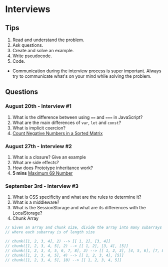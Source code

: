 # Interviews

## Tips

1. Read and understand the problem.
2. Ask questions.
3. Create and solve an example.
4. Write pseudocode.
5. Code.
- Communication during the interview process is super important. Always try to communicate what's on your mind while solving the problem.

## Questions

### August 20th - Interview #1

1. What is the difference between using `==` and `===` in JavaScript?
2. What are the main differences of `var`, `let` and `const`?
3. What is implicit coercion?
4. [Count Negative Numbers in a Sorted Matrix](https://leetcode.com/problems/count-negative-numbers-in-a-sorted-matrix/)

### August 27th - Interview #2

1. What is a closure? Give an example
1. What are side effects?
1. How does Prototype inheritance work?
1. **5 mins** [Maximum 69 Number](https://leetcode.com/problems/maximum-69-number/)

### September 3rd - Interview #3

1. What is CSS specificity and what are the rules to determine it?
1. What is a middleware?
1. What is the SessionStorage and what are its differences with the LocalStorage?
1. Chunk Array

```javascript
// Given an array and chunk size, divide the array into many subarrays
// where each subarray is of length size

// chunk([1, 2, 3, 4], 2) --> [[ 1, 2], [3, 4]]
// chunk([1, 2, 3, 4, 5], 2) --> [[ 1, 2], [3, 4], [5]]
// chunk([1, 2, 3, 4, 5, 6, 7, 8], 3) --> [[ 1, 2, 3], [4, 5, 6], [7, 8]]
// chunk([1, 2, 3, 4, 5], 4) --> [[ 1, 2, 3, 4], [5]]
// chunk([1, 2, 3, 4, 5], 10) --> [[ 1, 2, 3, 4, 5]]
```

